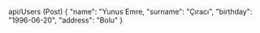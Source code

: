 api/Users (Post)
 {
    "name": "Yunus Emre, 
    "surname": "Çıracı",
    "birthday": "1996-06-20",
    "address": "Bolu"
 }
